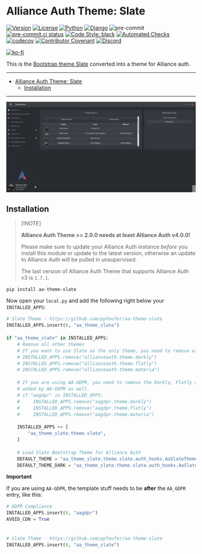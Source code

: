 # Alliance Auth Theme: Slate<a name="alliance-auth-theme-slate"></a>

[![Version](https://img.shields.io/pypi/v/aa-theme-slate?label=release "Version")](https://pypi.org/project/aa-theme-slate/)
[![License](https://img.shields.io/badge/license-GPLv3-green "License")](https://pypi.org/project/aa-theme-slate/)
[![Python](https://img.shields.io/pypi/pyversions/aa-theme-slate "Python")](https://pypi.org/project/aa-theme-slate/)
[![Django](https://img.shields.io/pypi/djversions/aa-theme-slate?label=django "Django")](https://pypi.org/project/aa-theme-slate/)
![pre-commit](https://img.shields.io/badge/pre--commit-enabled-brightgreen?logo=pre-commit&logoColor=white)
[![pre-commit.ci status](https://results.pre-commit.ci/badge/github/ppfeufer/aa-theme-slate/master.svg)](https://results.pre-commit.ci/latest/github/ppfeufer/aa-theme-slate/master)
[![Code Style: black](https://img.shields.io/badge/code%20style-black-000000.svg "Code Style: black")](http://black.readthedocs.io/en/latest/)
[![Automated Checks](https://github.com/ppfeufer/aa-theme-slate/actions/workflows/automated-checks.yml/badge.svg "Automated Checks")](https://github.com/ppfeufer/aa-theme-slate/actions/workflows/automated-checks.yml)
[![codecov](https://codecov.io/gh/ppfeufer/aa-theme-slate/branch/master/graph/badge.svg?token=J9PBF0HM8C "codecov")](https://codecov.io/gh/ppfeufer/aa-theme-slate)
[![Contributor Covenant](https://img.shields.io/badge/Contributor%20Covenant-2.1-4baaaa.svg "Contributor Covenant")](https://github.com/ppfeufer/aa-forum/blob/master/CODE_OF_CONDUCT.md)
[![Discord](https://img.shields.io/discord/790364535294132234?label=discord "Discord")](https://discord.gg/zmh52wnfvM)

[![ko-fi](https://ko-fi.com/img/githubbutton_sm.svg)](https://ko-fi.com/N4N8CL1BY)

This is the [Bootstrap theme Slate](https://bootswatch.com/3/slate/) converted into
a theme for Alliance auth.

______________________________________________________________________

<!-- mdformat-toc start --slug=gitlab --maxlevel=6 --minlevel=1 -->

- [Alliance Auth Theme: Slate](#alliance-auth-theme-slate)
  - [Installation](#installation)

<!-- mdformat-toc end -->

______________________________________________________________________

![AA Theme: Slate](https://raw.githubusercontent.com/ppfeufer/aa-theme-slate/master/aa_theme_slate/images/aa_theme_slate.jpg)

## Installation<a name="installation"></a>

> \[!NOTE\]
>
> **Alliance Auth Theme >= 2.0.0 needs at least Alliance Auth v4.0.0!**
>
> Please make sure to update your Alliance Auth instance _before_ you install this
> module or update to the latest version, otherwise an update to Alliance Auth will
> be pulled in unsupervised.
>
> The last version of Alliance Auth Theme that supports Alliance Auth v3 is `1.7.1`.

```shell
pip install aa-theme-slate
```

Now open your `local.py` and add the following right below your `INSTALLED_APPS`:

```python
# Slate Theme - https://github.com/ppfeufer/aa-theme-slate
INSTALLED_APPS.insert(0, "aa_theme_slate")

if "aa_theme_slate" in INSTALLED_APPS:
    # Remove all other themes
    # If you want to use Slate as the only theme, you need to remove all other themes.
    # INSTALLED_APPS.remove("allianceauth.theme.darkly")
    # INSTALLED_APPS.remove("allianceauth.theme.flatly")
    # INSTALLED_APPS.remove("allianceauth.theme.materia")

    # If you are using AA-GDPR, you need to remove the Darkly, Flatly and Materia themes
    # added by AA-GDPR as well.
    # if "aagdpr" in INSTALLED_APPS:
    #     INSTALLED_APPS.remove("aagdpr.theme.darkly")
    #     INSTALLED_APPS.remove("aagdpr.theme.flatly")
    #     INSTALLED_APPS.remove("aagdpr.theme.materia")

    INSTALLED_APPS += [
        "aa_theme_slate.theme.slate",
    ]

    # Load Slate Bootstrap Theme for Alliance Auth
    DEFAULT_THEME = "aa_theme_slate.theme.slate.auth_hooks.AaSlateThemeHook"
    DEFAULT_THEME_DARK = "aa_theme_slate.theme.slate.auth_hooks.AaSlateThemeHook"  # Legacy AAv3 user.profile.night_mode=1
```

**Important**

If you are using `AA-GDPR`, the template stuff needs to be **after** the `AA_GDPR`
entry, like this:

```python
# GDPR Compliance
INSTALLED_APPS.insert(0, "aagdpr")
AVOID_CDN = True


# Slate Thame - https://github.com/ppfeufer/aa-theme-slate
INSTALLED_APPS.insert(0, "aa_theme_slate")
```
